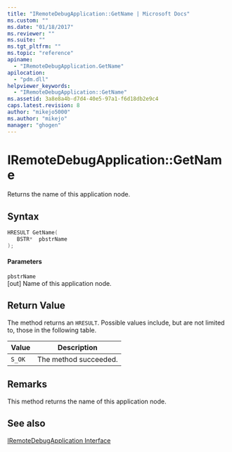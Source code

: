 ```yaml
---
title: "IRemoteDebugApplication::GetName | Microsoft Docs"
ms.custom: ""
ms.date: "01/18/2017"
ms.reviewer: ""
ms.suite: ""
ms.tgt_pltfrm: ""
ms.topic: "reference"
apiname: 
  - "IRemoteDebugApplication.GetName"
apilocation: 
  - "pdm.dll"
helpviewer_keywords: 
  - "IRemoteDebugApplication::GetName"
ms.assetid: 3a8e8a4b-d7d4-40e5-97a1-f6d18db2e9c4
caps.latest.revision: 8
author: "mikejo5000"
ms.author: "mikejo"
manager: "ghogen"
---
```

# IRemoteDebugApplication::GetName
Returns the name of this application node.  
  
## Syntax  
  
```cpp
HRESULT GetName(  
   BSTR*  pbstrName  
);  
```  
  
#### Parameters  
 `pbstrName`  
 [out] Name of this application node.  
  
## Return Value  
 The method returns an `HRESULT`. Possible values include, but are not limited to, those in the following table.  
  
|Value|Description|  
|-----------|-----------------|  
|`S_OK`|The method succeeded.|  
  
## Remarks  
 This method returns the name of this application node.  
  
## See also  
 [IRemoteDebugApplication Interface](../../winscript/reference/iremotedebugapplication-interface.md)